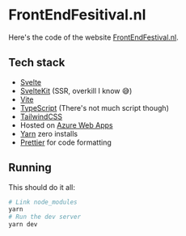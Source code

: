 # FrontEndFesitival.nl

Here's the code of the website [FrontEndFestival.nl](https://frontendfestival.nl/).

## Tech stack

 - [Svelte](https://svelte.dev/)
 - [SvelteKit](https://kit.svelte.dev/) (SSR, overkill I know 😅)
 - [Vite](https://vitejs.dev/)
 - [TypeScript](https://www.typescriptlang.org/) (There's not much script though)
 - [TailwindCSS](https://tailwindcss.com/)
 - Hosted on [Azure Web Apps](https://azure.microsoft.com/en-us/services/app-service/web/)
 - [Yarn](https://yarnpkg.com/) zero installs
 - [Prettier](https://prettier.io/) for code formatting

## Running

This should do it all:

```bash
# Link node_modules
yarn
# Run the dev server
yarn dev 
```
